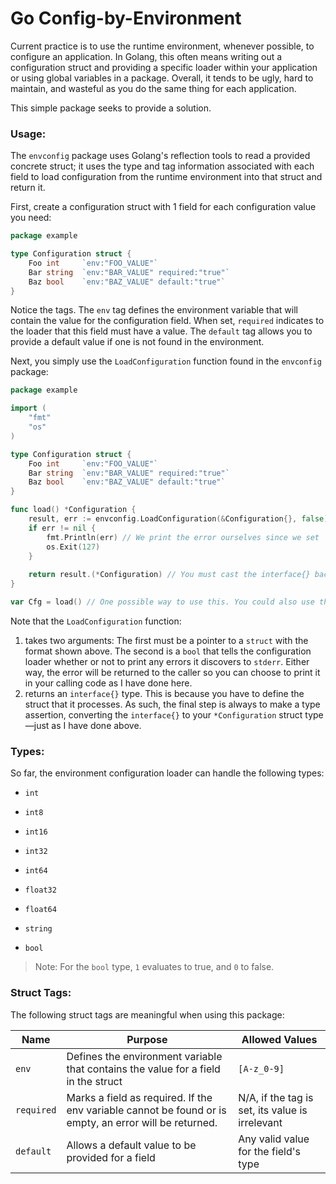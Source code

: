 # Go Config-by-Environment

Current practice is to use the runtime environment, whenever possible, to configure an application. In Golang, this often means writing out a configuration struct and providing a specific loader within your application or using global variables in a package. Overall, it tends to be ugly, hard to maintain, and wasteful as you do the same thing for each application.

This simple package seeks to provide a solution.

### Usage:

The `envconfig` package uses Golang's reflection tools to read a provided concrete struct; it uses the type and tag information associated with each field to load configuration from the runtime environment into that struct and return it.

First, create a configuration struct with 1 field for each configuration value you need:

```go
package example

type Configuration struct {
	Foo int     `env:"FOO_VALUE"`
	Bar string  `env:"BAR_VALUE" required:"true"`
	Baz bool    `env:"BAZ_VALUE" default:"true"`
}
```

Notice the tags. The `env` tag defines the environment variable that will contain the value for the configuration field. When set, `required` indicates to the loader that this field must have a value. The `default` tag allows you to provide a default value if one is not found in the environment.

Next, you simply use the `LoadConfiguration` function found in the `envconfig` package:

```go
package example

import (
	"fmt"
	"os"
)

type Configuration struct {
	Foo int     `env:"FOO_VALUE"`
	Bar string  `env:"BAR_VALUE" required:"true"`
	Baz bool    `env:"BAZ_VALUE" default:"true"`
}

func load() *Configuration {
	result, err := envconfig.LoadConfiguration(&Configuration{}, false) // The 2nd param determines whether errors are printed to stderr
	if err != nil {
		fmt.Println(err) // We print the error ourselves since we set `showErrors` to false above
		os.Exit(127)
	}
	
	return result.(*Configuration) // You must cast the interface{} back to your configuration type using a type assertion
}

var Cfg = load() // One possible way to use this. You could also use the init() function to get the configuration loaded
```

Note that the `LoadConfiguration` function:

  1. takes two arguments: The first must be a pointer to a `struct` with the format shown above. The second is a `bool` that tells the configuration loader whether or not to print any errors it discovers to `stderr`. Either way, the error will be returned to the caller so you can choose to print it in your calling code as I have done here.
  2. returns an `interface{}` type. This is because you have to define the struct that it processes. As such, the final step is always to make a type assertion, converting the `interface{}` to your `*Configuration` struct type—just as I have done above.
  
  
### Types:

So far, the environment configuration loader can handle the following types:

  - `int`
  - `int8`
  - `int16`
  - `int32`
  - `int64`
  
  - `float32`
  - `float64`
  
  - `string`
  - `bool`
  

> Note: For the `bool` type, `1` evaluates to true, and `0` to false.
  

### Struct Tags:

The following struct tags are meaningful when using this package:

| Name | Purpose | Allowed Values |
| ---- | ------- | -------------- |
| `env` | Defines the environment variable that contains the value for a field in the struct | `[A-z_0-9]` |
| `required` | Marks a field as required. If the env variable cannot be found or is empty, an error will be returned. | N/A, if the tag is set, its value is irrelevant |
| `default` | Allows a default value to be provided for a field | Any valid value for the field's type |